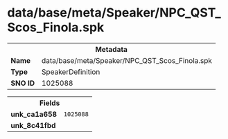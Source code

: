 <h1>data/base/meta/Speaker/NPC_QST_Scos_Finola.spk</h1><table><tr><th colspan="100%">Metadata</th></tr><tr><td><b>Name</b></td><td>data/base/meta/Speaker/NPC_QST_Scos_Finola.spk</td></tr><tr><td><b>Type</b></td><td>SpeakerDefinition</td></tr><tr><td><b>SNO ID</b></td><td>1025088</td></tr></table>

<table><tr><th colspan="100%">Fields</th></tr><tr><td><b>unk_ca1a658</b></td><td><code>1025088</code></td></tr><tr><td><b>unk_8c41fbd</b></td><td></td></tr></table>

